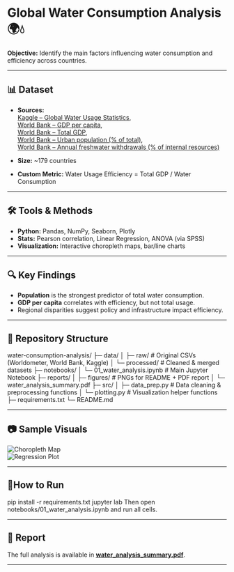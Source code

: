 # Global Water Consumption Analysis 🌍💧

**Objective:** Identify the main factors influencing water consumption and efficiency across countries.

---

## 📊 Dataset
- **Sources:**  
  [Kaggle – Global Water Usage Statistics](https://www.kaggle.com/datasets/shuvokumarbasak4004/global-water-usage-statistics),  
  [World Bank – GDP per capita](https://data.worldbank.org/indicator/NY.GDP.PCAP.CD),  
  [World Bank – Total GDP](https://data.worldbank.org/indicator/NY.GDP.MKTP.CD),  
  [World Bank – Urban population (% of total)](https://data.worldbank.org/indicator/SP.URB.TOTL.IN.ZS),  
  [World Bank – Annual freshwater withdrawals (% of internal resources)](https://data.worldbank.org/indicator/ER.H2O.FWIN.ZS)

- **Size:** ~179 countries
- **Custom Metric:** Water Usage Efficiency = Total GDP / Water Consumption

---

## 🛠️ Tools & Methods
- **Python:** Pandas, NumPy, Seaborn, Plotly
- **Stats:** Pearson correlation, Linear Regression, ANOVA (via SPSS)
- **Visualization:** Interactive choropleth maps, bar/line charts

---

## 🔍 Key Findings
- **Population** is the strongest predictor of total water consumption.
- **GDP per capita** correlates with efficiency, but not total usage.
- Regional disparities suggest policy and infrastructure impact efficiency.

---

## 📂 Repository Structure
water-consumption-analysis/
├─ data/
│ ├─ raw/ # Original CSVs (Worldometer, World Bank, Kaggle)
│ └─ processed/ # Cleaned & merged datasets
├─ notebooks/
│ └─ 01_water_analysis.ipynb # Main Jupyter Notebook
├─ reports/
│ ├─ figures/ # PNGs for README + PDF report
│ └─ water_analysis_summary.pdf
├─ src/
│ ├─ data_prep.py # Data cleaning & preprocessing functions
│ └─ plotting.py # Visualization helper functions
├─ requirements.txt
└─ README.md

---

## 📷 Sample Visuals
![Choropleth Map](reports/figures/water_map.png)  
![Regression Plot](reports/figures/regression_plot.png)

---

## 🚀How to Run
pip install -r requirements.txt
jupyter lab
Then open notebooks/01_water_analysis.ipynb and run all cells.

---

## 📄 Report
The full analysis is available in [**water_analysis_summary.pdf**](reports/water_analysis_summary.pdf).

---
